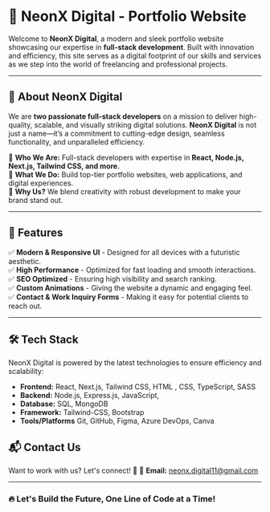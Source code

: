 # 🚀 NeonX Digital - Portfolio Website

Welcome to **NeonX Digital**, a modern and sleek portfolio website showcasing our expertise in **full-stack development**. Built with innovation and efficiency, this site serves as a digital footprint of our skills and services as we step into the world of freelancing and professional projects.

---

## 📌 About NeonX Digital

We are **two passionate full-stack developers** on a mission to deliver high-quality, scalable, and visually striking digital solutions. **NeonX Digital** is not just a name—it’s a commitment to cutting-edge design, seamless functionality, and unparalleled efficiency.

🔹 **Who We Are:** Full-stack developers with expertise in **React, Node.js, Next.js, Tailwind CSS, and more.**  
🔹 **What We Do:** Build top-tier portfolio websites, web applications, and digital experiences.  
🔹 **Why Us?** We blend creativity with robust development to make your brand stand out.

---

## 🌟 Features

✅ **Modern & Responsive UI** - Designed for all devices with a futuristic aesthetic.  
✅ **High Performance** - Optimized for fast loading and smooth interactions.  
✅ **SEO Optimized** - Ensuring high visibility and search ranking.  
✅ **Custom Animations** - Giving the website a dynamic and engaging feel.  
✅ **Contact & Work Inquiry Forms** - Making it easy for potential clients to reach out.

---

## 🛠️ Tech Stack

NeonX Digital is powered by the latest technologies to ensure efficiency and scalability:

- **Frontend:** React, Next.js, Tailwind CSS, HTML , CSS, TypeScript, SASS
- **Backend:** Node.js, Express.js, JavaScript,
- **Database:** SQL, MongoDB
- **Framework:** Tailwind-CSS, Bootstrap
- **Tools/Platforms** Git, GitHub, Figma, Azure DevOps, Canva

## 📬 Contact Us

Want to work with us? Let's connect! 🚀
📧 **Email:** neonx.digital11@gmail.com

---

### 🔥 Let's Build the Future, One Line of Code at a Time!